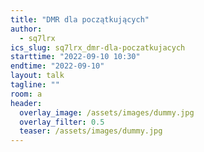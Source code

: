 ```yaml
---
title: "DMR dla początkujących"
author: 
  - sq7lrx
ics_slug: sq7lrx_dmr-dla-poczatkujacych
starttime: "2022-09-10 10:30"
endtime: "2022-09-10"
layout: talk
tagline: ""
room: a
header:
  overlay_image: /assets/images/dummy.jpg
  overlay_filter: 0.5
  teaser: /assets/images/dummy.jpg
---
```


